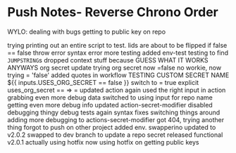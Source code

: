 # Push Notes- Reverse Chrono Order

WYLO: dealing with bugs getting to public key on repo 

trying printing out an entire script to test.
lids are about to be flipped
if false == false throw error
syntax error
more testing
added env-test
testing to find ``JUMPSTRING``s
dropped context stuff because GUESS WHAT IT WORKS ANYWAYS
org secret update
trying org secret now
=false no workie, now trying = 'false'
added quotes in workflow
TESTING CUSTOM SECRET NAME
${{ inputs.USES_ORG_SECRET  == false }}
switch to = true
explicit uses_org_secret
== => =
updated action again
used the right input in action
grabbing even more debug data
switched to using input for repo name
getting even more debug info
updated action-secret-modifier
disabled debugging thingy
debug tests again
syntax fixes
switching things around
adding more debugging to actions-secret-modifier
got 404, trying another thing
forgot to push on other project
added env.
swapperino
updated to v2.0.2
swapped to dev branch to update a repo secret
released functional v2.0.1
actually using hotfix now
using hotfix on getting public keys
